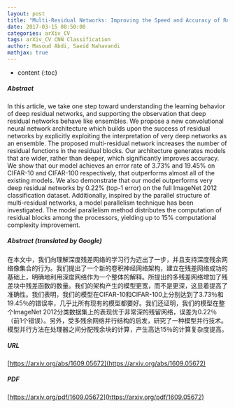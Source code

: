 ```yaml
---
layout: post
title: "Multi-Residual Networks: Improving the Speed and Accuracy of Residual Networks"
date: 2017-03-15 08:50:00
categories: arXiv_CV
tags: arXiv_CV CNN Classification
author: Masoud Abdi, Saeid Nahavandi
mathjax: true
---
```


* content
{:toc}

##### Abstract
In this article, we take one step toward understanding the learning behavior of deep residual networks, and supporting the observation that deep residual networks behave like ensembles. We propose a new convolutional neural network architecture which builds upon the success of residual networks by explicitly exploiting the interpretation of very deep networks as an ensemble. The proposed multi-residual network increases the number of residual functions in the residual blocks. Our architecture generates models that are wider, rather than deeper, which significantly improves accuracy. We show that our model achieves an error rate of 3.73% and 19.45% on CIFAR-10 and CIFAR-100 respectively, that outperforms almost all of the existing models. We also demonstrate that our model outperforms very deep residual networks by 0.22% (top-1 error) on the full ImageNet 2012 classification dataset. Additionally, inspired by the parallel structure of multi-residual networks, a model parallelism technique has been investigated. The model parallelism method distributes the computation of residual blocks among the processors, yielding up to 15% computational complexity improvement.

##### Abstract (translated by Google)
在本文中，我们向理解深度残差网络的学习行为迈出了一步，并且支持深度残余网络像集合的行为。我们提出了一个新的卷积神经网络架构，建立在残差网络成功的基础上，明确地利用深度网络作为一个整体的解释。所提出的多残差网络增加了残差块中残差函数的数量。我们的架构产生的模型更宽，而不是更深，这显着提高了准确性。我们表明，我们的模型在CIFAR-10和CIFAR-100上分别达到了3.73％和19.45％的错误率，几乎比所有现有的模型都要好。我们还证明，我们的模型在整个ImageNet 2012分类数据集上的表现优于非常深的残留网络，误差为0.22％（前1个错误）。另外，受多残余网络并行结构的启发，研究了一种模型并行技术。模型并行方法在处理器之间分配残余块的计算，产生高达15％的计算复杂度提高。

##### URL
[https://arxiv.org/abs/1609.05672](https://arxiv.org/abs/1609.05672)

##### PDF
[https://arxiv.org/pdf/1609.05672](https://arxiv.org/pdf/1609.05672)

